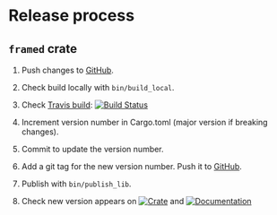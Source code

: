 # Release process

## `framed` crate

1. Push changes to [GitHub][github].
1. Check build locally with `bin/build_local`.
1. Check [Travis build][travis]: [![Build Status](https://travis-ci.org/fluffysquirrels/framed-rs.svg)][travis]

   [travis]: https://travis-ci.org/fluffysquirrels/framed-rs
1. Increment version number in Cargo.toml (major version if breaking changes).
1. Commit to update the version number.
1. Add a git tag for the new version number. Push it to [GitHub][github].
1. Publish with `bin/publish_lib`.
1. Check new version appears on
   [![Crate](https://img.shields.io/crates/v/framed.svg)][crates]
   and
   [![Documentation](https://docs.rs/framed/badge.svg)][docs]

   [github]: https://github.com/fluffysquirrels/framed-rs
   [crates]: https://crates.io/crates/framed
   [docs]: https://docs.rs/framed
